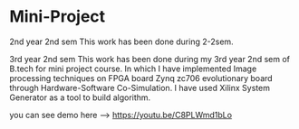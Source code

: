 # Mini-Project
2nd year 2nd sem
This work has been done during 2-2sem. 

3rd year 2nd sem
This work has been done during my 3rd year 2nd sem of B.tech for mini project course. In which I have implemented Image processing techniques on FPGA board Zynq zc706 evolutionary board through Hardware-Software Co-Simulation. I have used Xilinx System Generator as a tool to build algorithm.

you can see demo here --> https://youtu.be/C8PLWmd1bLo
